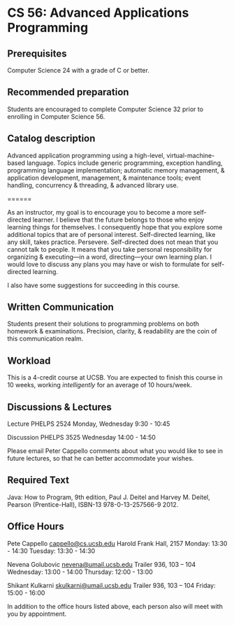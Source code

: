 CS 56:  Advanced Applications Programming
===========

## Prerequisites

Computer Science 24 with a grade of C or better.

## Recommended preparation

Students are encouraged to complete Computer Science 32 prior to enrolling in Computer Science 56.

## Catalog description

Advanced application programming using a high-level, virtual-machine-based language. Topics include generic programming, exception handling, programming language implementation; automatic memory management, & application development, management, & maintenance tools; event handling, concurrency & threading, & advanced library use.

======

As an instructor, my goal is to encourage you to become a more self-directed learner. I believe that the future belongs to those who enjoy learning things for themselves. I consequently hope that you explore some additional topics that are of personal interest. Self-directed learning, like any skill, takes practice. Persevere. Self-directed does not mean that you cannot talk to people. It means that you take personal responsibility for organizing & executing—in a word, directing—your own learning plan. I would love to discuss any plans you may have or wish to formulate for self-directed learning.

I also have some suggestions for succeeding in this course.

## Written Communication

Students present their solutions to programming problems on both homework & examinations. Precision, clarity, & readability are the coin of this communication realm.

## Workload

This is a 4-credit course at UCSB. You are expected to finish this course in 10 weeks, working *intelligently* for an average of 10 hours/week.

## Discussions & Lectures

Lecture	PHELPS 2524	Monday, Wednesday	9:30 - 10:45

Discussion	PHELPS 3525	Wednesday	14:00 - 14:50

Please email Peter Cappello comments about what you would like to see in future lectures, so that he can better accommodate your wishes.

## Required Text

Java: How to Program, 9th edition, Paul J. Deitel and Harvey M. Deitel, Pearson (Prentice-Hall), ISBN-13 978-0-13-257566-9 2012.

## Office Hours

Pete Cappello	<cappello@cs.ucsb.edu> Harold Frank Hall, 2157 Monday: 13:30 - 14:30 Tuesday: 13:30 - 14:30

Nevena Golubovic	<nevena@umail.ucsb.edu>	Trailer 936, 103 – 104 Wednesday: 13:00 - 14:00 Thursday: 12:00 - 13:00

Shikant Kulkarni	skulkarni@umail.ucsb.edu	Trailer 936, 103 – 104	 Friday: 15:00 - 16:00

In addition to the office hours listed above, each person also will meet with you by appointment.
